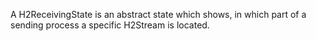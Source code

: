 A H2ReceivingState is an abstract state which shows, in which part of a sending process a specific H2Stream is located.